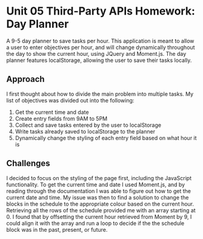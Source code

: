 # Unit 05 Third-Party APIs Homework: Day Planner

A 9-5 day planner to save tasks per hour. This application is meant to allow a user to enter objectives per hour, and will change dynamically throughout the day to show the current hour, using JQuery and Moment.js. The day planner features localStorage, allowing the user to save their tasks locally.

## Approach

I first thought about how to divide the main problem into multiple tasks. My list of objectives was divided out into the following:

1. Get the current time and date
2. Create entry fields from 9AM to 5PM
3. Collect and save tasks entered by the user to localStorage
4. Write tasks already saved to localStorage to the planner
5. Dynamically change the styling of each entry field based on what hour it is

## Challenges

I decided to focus on the styling of the page first, including the JavaScript functionality. To get the current time and date I used Moment.js, and by reading through the documentation I was able to figure out how to get the current date and time. My issue was then to find a solution to change the blocks in the schedule to the appropriate colour based on the current hour. Retrieving all the rows of the schedule provided me with an array starting at 0. I found that by offsetting the current hour retrieved from Moment by 9, I could align it with the array and run a loop to decide if the the schedule block was in the past, present, or future.